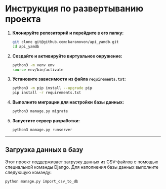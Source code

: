 # Инструкция по развертыванию проекта

1. **Клонируйте репозиторий и перейдите в его папку:**
   ```bash
   git clone git@github.com:karanovon/api_yamdb.git
   cd api_yamdb
   ```

2. **Создайте и активируйте виртуальное окружение:**
   ```bash
   python3 -m venv env
   source env/bin/activate
   ```

3. **Установите зависимости из файла `requirements.txt`:**
   ```bash
   python3 -m pip install --upgrade pip
   pip install -r requirements.txt
   ```

4. **Выполните миграции для настройки базы данных:**
   ```bash
   python3 manage.py migrate
   ```

5. **Запустите сервер разработки:**
   ```bash
   python3 manage.py runserver
   ```

---

## Загрузка данных в базу

Этот проект поддерживает загрузку данных из CSV-файлов с помощью специальной команды Django. Для наполнения базы данных выполните следующую команду:

```bash
python manage.py import_csv_to_db
```